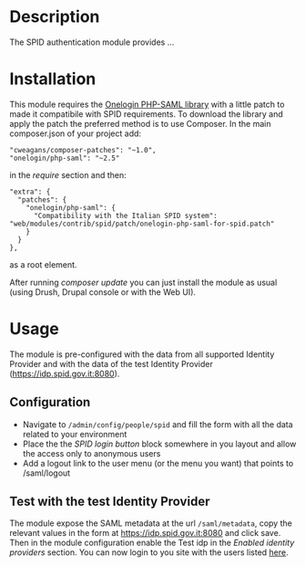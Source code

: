 # Description

The SPID authentication module provides ...

# Installation

This module requires the [Onelogin PHP-SAML library](https://github.com/onelogin/php-saml) with a little patch to made
it compatibile with SPID requirements. To download the library and apply the patch the preferred method is to use
Composer. In the main composer.json of your project add:

```
"cweagans/composer-patches": "~1.0",
"onelogin/php-saml": "~2.5"
``` 

in the *require* section and then:

```
"extra": {
  "patches": {
    "onelogin/php-saml": {
      "Compatibility with the Italian SPID system": "web/modules/contrib/spid/patch/onelogin-php-saml-for-spid.patch"
    }
  }
},
```

as a root element.

After running *composer update* you can just install the module as usual (using Drush, Drupal console or with the Web
UI).

# Usage
 
The module is pre-configured with the data from all supported Identity Provider and with the data of the test Identity
Provider (https://idp.spid.gov.it:8080).

## Configuration

* Navigate to `/admin/config/people/spid` and fill the form with all the data related to your environment
* Place the the *SPID login button* block somewhere in you layout and allow the access only to anonymous users
* Add a logout link to the user menu (or the menu you want) that points to /saml/logout

## Test with the test Identity Provider

The module expose the SAML metadata at the url `/saml/metadata`, copy the relevant values in the form at
https://idp.spid.gov.it:8080 and click save. Then in the module configuration enable the Test idp in the *Enabled
identity providers* section. You can now login to you site with the users listed [here](https://idp.spid.gov.it:8080/#/publicusers). 
